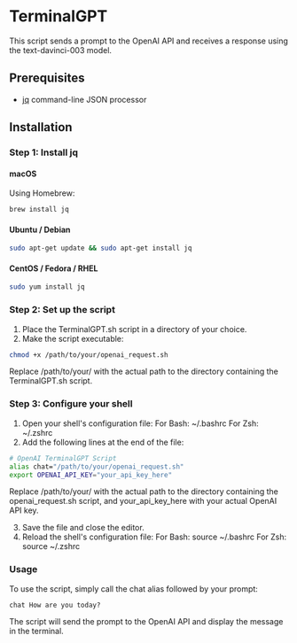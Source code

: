 # TerminalGPT

This script sends a prompt to the OpenAI API and receives a response using the text-davinci-003 model.

## Prerequisites

- [jq](https://stedolan.github.io/jq/) command-line JSON processor

## Installation

### Step 1: Install jq

#### macOS

Using Homebrew:

```bash
brew install jq
```

#### Ubuntu / Debian

```bash
sudo apt-get update && sudo apt-get install jq
```

#### CentOS / Fedora / RHEL
```bash
sudo yum install jq
```

### Step 2: Set up the script

1. Place the TerminalGPT.sh script in a directory of your choice.
2. Make the script executable:
```bash
chmod +x /path/to/your/openai_request.sh
```
Replace /path/to/your/ with the actual path to the directory containing the TerminalGPT.sh script.

### Step 3: Configure your shell
1. Open your shell's configuration file:
For Bash: ~/.bashrc
For Zsh: ~/.zshrc
2. Add the following lines at the end of the file:
```bash
# OpenAI TerminalGPT Script
alias chat="/path/to/your/openai_request.sh"
export OPENAI_API_KEY="your_api_key_here"
```
Replace /path/to/your/ with the actual path to the directory containing the openai_request.sh script, and your_api_key_here with your actual OpenAI API key.

3. Save the file and close the editor.
4. Reload the shell's configuration file:
For Bash: source ~/.bashrc
For Zsh: source ~/.zshrc

### Usage
To use the script, simply call the chat alias followed by your prompt:
```
chat How are you today?
```
The script will send the prompt to the OpenAI API and display the message in the terminal.
